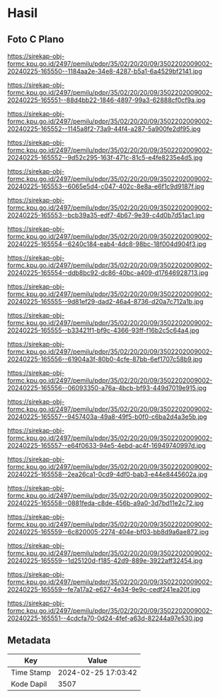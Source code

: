 # Hasil

## Foto C Plano

https://sirekap-obj-formc.kpu.go.id/2497/pemilu/pdpr/35/02/20/20/09/3502202009002-20240225-165550--1184aa2e-34e8-4287-b5a1-6a4529bf2141.jpg

https://sirekap-obj-formc.kpu.go.id/2497/pemilu/pdpr/35/02/20/20/09/3502202009002-20240225-165551--88d4bb22-1846-4897-99a3-62888cf0cf9a.jpg

https://sirekap-obj-formc.kpu.go.id/2497/pemilu/pdpr/35/02/20/20/09/3502202009002-20240225-165552--1145a8f2-73a9-44f4-a287-5a900fe2df95.jpg

https://sirekap-obj-formc.kpu.go.id/2497/pemilu/pdpr/35/02/20/20/09/3502202009002-20240225-165552--9d52c295-163f-471c-81c5-e4fe8235e4d5.jpg

https://sirekap-obj-formc.kpu.go.id/2497/pemilu/pdpr/35/02/20/20/09/3502202009002-20240225-165553--6065e5d4-c047-402c-8e8a-e6f1c9d9187f.jpg

https://sirekap-obj-formc.kpu.go.id/2497/pemilu/pdpr/35/02/20/20/09/3502202009002-20240225-165553--bcb39a35-edf7-4b67-9e39-c4d0b7d51ac1.jpg

https://sirekap-obj-formc.kpu.go.id/2497/pemilu/pdpr/35/02/20/20/09/3502202009002-20240225-165554--6240c184-eab4-4dc8-98bc-18f004d904f3.jpg

https://sirekap-obj-formc.kpu.go.id/2497/pemilu/pdpr/35/02/20/20/09/3502202009002-20240225-165554--ddb8bc92-dc86-40bc-a409-d17646928713.jpg

https://sirekap-obj-formc.kpu.go.id/2497/pemilu/pdpr/35/02/20/20/09/3502202009002-20240225-165555--9d81ef29-dad2-46a4-8736-d20a7c712a1b.jpg

https://sirekap-obj-formc.kpu.go.id/2497/pemilu/pdpr/35/02/20/20/09/3502202009002-20240225-165555--b33421f1-bf9c-4366-93ff-f16b2c5c64a4.jpg

https://sirekap-obj-formc.kpu.go.id/2497/pemilu/pdpr/35/02/20/20/09/3502202009002-20240225-165556--61904a3f-80b0-4cfe-87bb-6ef1707c58b9.jpg

https://sirekap-obj-formc.kpu.go.id/2497/pemilu/pdpr/35/02/20/20/09/3502202009002-20240225-165556--06093350-a76a-4bcb-bf93-449d7019e915.jpg

https://sirekap-obj-formc.kpu.go.id/2497/pemilu/pdpr/35/02/20/20/09/3502202009002-20240225-165557--9457403a-49a8-49f5-b0f0-c6ba2d4a3e5b.jpg

https://sirekap-obj-formc.kpu.go.id/2497/pemilu/pdpr/35/02/20/20/09/3502202009002-20240225-165557--e64f0633-94e5-4ebd-ac4f-16949740997d.jpg

https://sirekap-obj-formc.kpu.go.id/2497/pemilu/pdpr/35/02/20/20/09/3502202009002-20240225-165558--2ea26ca1-0cd9-4df0-bab3-e44e8445602a.jpg

https://sirekap-obj-formc.kpu.go.id/2497/pemilu/pdpr/35/02/20/20/09/3502202009002-20240225-165558--0881feda-c8de-456b-a9a0-3d7bd11e2c72.jpg

https://sirekap-obj-formc.kpu.go.id/2497/pemilu/pdpr/35/02/20/20/09/3502202009002-20240225-165559--6c820005-2274-404e-bf03-bb8d9a6ae872.jpg

https://sirekap-obj-formc.kpu.go.id/2497/pemilu/pdpr/35/02/20/20/09/3502202009002-20240225-165559--1d25120d-f185-42d9-889e-3922aff32454.jpg

https://sirekap-obj-formc.kpu.go.id/2497/pemilu/pdpr/35/02/20/20/09/3502202009002-20240225-165559--fe7a17a2-e627-4e34-9e9c-cedf241ea20f.jpg

https://sirekap-obj-formc.kpu.go.id/2497/pemilu/pdpr/35/02/20/20/09/3502202009002-20240225-165551--4cdcfa70-0d24-4fef-a63d-82244a97e530.jpg


## Metadata

| Key        | Value               |
| ---------- | ------------------- |
| Time Stamp | 2024-02-25 17:03:42 |
| Kode Dapil | 3507                |



